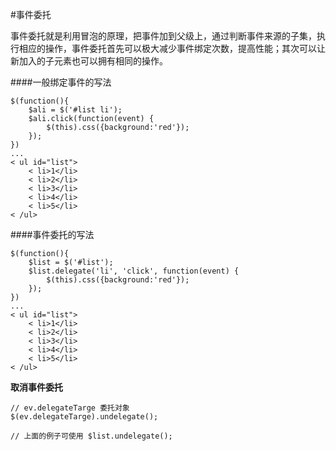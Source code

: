 #事件委托


事件委托就是利用冒泡的原理，把事件加到父级上，通过判断事件来源的子集，执行相应的操作，事件委托首先可以极大减少事件绑定次数，提高性能；其次可以让新加入的子元素也可以拥有相同的操作。

####一般绑定事件的写法

```
$(function(){
    $ali = $('#list li');
    $ali.click(function(event) {
        $(this).css({background:'red'});
    });
})
...
< ul id="list">
    < li>1</li>
    < li>2</li>
    < li>3</li>
    < li>4</li>
    < li>5</li>
< /ul>
```


####事件委托的写法


```
$(function(){
    $list = $('#list');
    $list.delegate('li', 'click', function(event) {
        $(this).css({background:'red'});
    });
})
...
< ul id="list">
    < li>1</li>
    < li>2</li>
    < li>3</li>
    < li>4</li>
    < li>5</li>
< /ul>
```

**取消事件委托**


```
// ev.delegateTarge 委托对象
$(ev.delegateTarge).undelegate();

// 上面的例子可使用 $list.undelegate();
```

